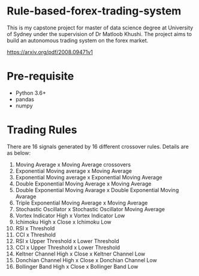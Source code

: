 # Rule-based-forex-trading-system

This is my capstone project for master of data science degree at University of Sydney under the supervision of Dr Matloob Khushi. The project aims to build an autonomous trading system on the forex market.

https://arxiv.org/pdf/2008.09471v1


# Pre-requisite
- Python 3.6+
- pandas
- numpy

# Trading Rules
There are 16 signals generated by 16 different crossover rules. Details are as below:
1. Moving Average x Moving Average crossovers
2. Exponential Moving average x Moving Average
3. Exponential Moving average x Exponential Moving Average
4. Double Exponential Moving Average x Moving Average
5. Double Exponential Moving Avarage x Double Exponential Moving Avarage
6. Triple Exponential Moving Average x Moving Average
7. Stochastic Oscillator x Stochastic Oscillator Moving Average
8. Vortex Indicator High x Vortex Indicator Low
9. Ichimoku High x Close x Ichimoku Low
10. RSI x Threshold
11. CCI x Threshold
12. RSI x Upper Threshold x Lower Threshold
13. CCI x Upper Threshold x Lower Threshold
14. Keltner Channel High x Close x Keltner Channel Low
15. Donchian Channel High x Close x Donchian Channel Low
16. Bollinger Band High x Close x Bollinger Band Low
